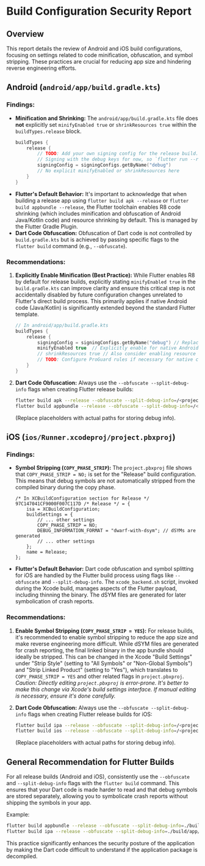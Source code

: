 # Build Configuration Security Report

## Overview

This report details the review of Android and iOS build configurations, focusing on settings related to code minification, obfuscation, and symbol stripping. These practices are crucial for reducing app size and hindering reverse engineering efforts.

## Android (`android/app/build.gradle.kts`)

### Findings:

*   **Minification and Shrinking:** The `android/app/build.gradle.kts` file does **not** explicitly set `minifyEnabled true` or `shrinkResources true` within the `buildTypes.release` block.
    ```kotlin
    buildTypes {
        release {
            // TODO: Add your own signing config for the release build.
            // Signing with the debug keys for now, so `flutter run --release` works.
            signingConfig = signingConfigs.getByName("debug")
            // No explicit minifyEnabled or shrinkResources here
        }
    }
    ```
*   **Flutter's Default Behavior:** It's important to acknowledge that when building a release app using `flutter build apk --release` or `flutter build appbundle --release`, the Flutter toolchain enables R8 code shrinking (which includes minification and obfuscation of Android Java/Kotlin code) and resource shrinking by default. This is managed by the Flutter Gradle Plugin.
*   **Dart Code Obfuscation:** Obfuscation of Dart code is not controlled by `build.gradle.kts` but is achieved by passing specific flags to the `flutter build` command (e.g., `--obfuscate`).

### Recommendations:

1.  **Explicitly Enable Minification (Best Practice):** While Flutter enables R8 by default for release builds, explicitly stating `minifyEnabled true` in the `build.gradle.kts` can improve clarity and ensure this critical step is not accidentally disabled by future configuration changes unrelated to Flutter's direct build process. This primarily applies if native Android code (Java/Kotlin) is significantly extended beyond the standard Flutter template.
    ```kotlin
    // In android/app/build.gradle.kts
    buildTypes {
        release {
            signingConfig = signingConfigs.getByName("debug") // Replace with your actual signing config
            minifyEnabled true  // Explicitly enable for native Android code
            // shrinkResources true // Also consider enabling resource shrinking explicitly
            // TODO: Configure ProGuard rules if necessary for native code
        }
    }
    ```
2.  **Dart Code Obfuscation:** Always use the `--obfuscate --split-debug-info` flags when creating Flutter release builds:
    ```bash
    flutter build apk --release --obfuscate --split-debug-info=/<project-name>/<version>/android-mapping
    flutter build appbundle --release --obfuscate --split-debug-info=/<project-name>/<version>/android-mapping
    ```
    (Replace placeholders with actual paths for storing debug info).

## iOS (`ios/Runner.xcodeproj/project.pbxproj`)

### Findings:

*   **Symbol Stripping (`COPY_PHASE_STRIP`):** The `project.pbxproj` file shows that `COPY_PHASE_STRIP = NO;` is set for the "Release" build configuration. This means that debug symbols are not automatically stripped from the compiled binary during the copy phase.
    ```
    /* In XCBuildConfiguration section for Release */
    97C147041CF9000F007C117D /* Release */ = {
        isa = XCBuildConfiguration;
        buildSettings = {
            // ... other settings
            COPY_PHASE_STRIP = NO;
            DEBUG_INFORMATION_FORMAT = "dwarf-with-dsym"; // dSYMs are generated
            // ... other settings
        };
        name = Release;
    };
    ```
*   **Flutter's Default Behavior:** Dart code obfuscation and symbol splitting for iOS are handled by the Flutter build process using flags like `--obfuscate` and `--split-debug-info`. The `xcode_backend.sh` script, invoked during the Xcode build, manages aspects of the Flutter payload, including thinning the binary. The dSYM files are generated for later symbolication of crash reports.

### Recommendations:

1.  **Enable Symbol Stripping (`COPY_PHASE_STRIP = YES`):** For release builds, it's recommended to enable symbol stripping to reduce the app size and make reverse engineering more difficult. While dSYM files are generated for crash reporting, the final linked binary in the app bundle should ideally be stripped. This can be changed in the Xcode "Build Settings" under "Strip Style" (setting to "All Symbols" or "Non-Global Symbols") and "Strip Linked Product" (setting to "Yes"), which translates to `COPY_PHASE_STRIP = YES` and other related flags in `project.pbxproj`.
    *Caution: Directly editing `project.pbxproj` is error-prone. It's better to make this change via Xcode's build settings interface. If manual editing is necessary, ensure it's done carefully.*

2.  **Dart Code Obfuscation:** Always use the `--obfuscate --split-debug-info` flags when creating Flutter release builds for iOS:
    ```bash
    flutter build ipa --release --obfuscate --split-debug-info=/<project-name>/<version>/ios-mapping
    flutter build ios --release --obfuscate --split-debug-info=/<project-name>/<version>/ios-mapping
    ```
    (Replace placeholders with actual paths for storing debug info).

## General Recommendation for Flutter Builds

For all release builds (Android and iOS), consistently use the `--obfuscate` and `--split-debug-info` flags with the `flutter build` command. This ensures that your Dart code is made harder to read and that debug symbols are stored separately, allowing you to symbolicate crash reports without shipping the symbols in your app.

Example:
```bash
flutter build appbundle --release --obfuscate --split-debug-info=./build/app/outputs/symbols
flutter build ipa --release --obfuscate --split-debug-info=./build/app/outputs/symbols
```

This practice significantly enhances the security posture of the application by making the Dart code difficult to understand if the application package is decompiled.
